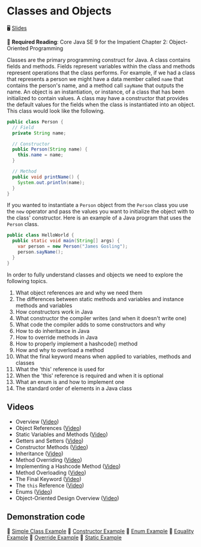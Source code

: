 # Classes and Objects

🖥️ [Slides](https://docs.google.com/presentation/d/17S-Y7Og08S9kRWHZfnH8k2wTBht39aCd/edit?usp=sharing&ouid=114081115660452804792&rtpof=true&sd=true)

📖 **Required Reading**: Core Java SE 9 for the Impatient Chapter 2: Object-Oriented Programming

Classes are the primary programming construct for Java. A class contains fields and methods. Fields represent variables within the class and methods represent operations that the class performs. For example, if we had a class that represents a person we might have a data member called `name` that contains the person's name, and a method call `sayName` that outputs the name. An object is an instantiation, or instance, of a class that has been initialized to contain values. A class may have a constructor that provides the default values for the fields when the class is instantiated into an object. This class would look like the following.

```java
public class Person {
  // Field
  private String name;

  // Constructor
  public Person(String name) {
    this.name = name;
  }

  // Method
  public void printName() {
    System.out.println(name);
  }
}
```

If you wanted to instantiate a `Person` object from the `Person` class you use the `new` operator and pass the values you want to initialize the object with to the class' constructor. Here is an example of a Java program that uses the `Person` class.

```java
public class HelloWorld {
  public static void main(String[] args) {
    var person = new Person("James Gosling");
    person.sayName();
  }
}
```

In order to fully understand classes and objects we need to explore the following topics.

1. What object references are and why we need them
1. The differences between static methods and variables and instance methods and variables
1. How constructors work in Java
1. What constructor the compiler writes (and when it doesn't write one)
1. What code the compiler adds to some constructors and why
1. How to do inheritance in Java
1. How to override methods in Java
1. How to properly implement a hashcode() method
1. How and why to overload a method
1. What the final keyword means when applied to variables, methods and classes
1. What the 'this' reference is used for
1. When the 'this' reference is required and when it is optional
1. What an enum is and how to implement one
1. The standard order of elements in a Java class

## Videos

- Overview ([Video](https://byu.hosted.panopto.com/Panopto/Pages/Viewer.aspx?id=8248d213-ef10-44e1-8dbf-ad5d0143c0f8&start=0))
- Object References ([Video](https://byu.hosted.panopto.com/Panopto/Pages/Viewer.aspx?id=cd1007ae-04da-4311-9e2d-ad5d0144b41a&start=0))
- Static Variables and Methods ([Video](https://byu.hosted.panopto.com/Panopto/Pages/Viewer.aspx?id=c2af67a3-d801-4550-bffe-ad5d01493675&start=0))
- Getters and Setters ([Video](https://byu.hosted.panopto.com/Panopto/Pages/Viewer.aspx?id=b9ff467d-a874-4778-9b2a-ad5d014b74ad&start=0))
- Constructor Methods ([Video](https://byu.hosted.panopto.com/Panopto/Pages/Viewer.aspx?id=0d212d67-270d-4775-8ebb-ad5d014c7721&start=0))
- Inheritance ([Video](https://byu.hosted.panopto.com/Panopto/Pages/Viewer.aspx?id=74faf0ca-9a24-4800-8ded-ad5d014f9493&start=0))
- Method Overriding ([Video](https://byu.hosted.panopto.com/Panopto/Pages/Viewer.aspx?id=d47ce0c1-85e5-45a7-b56d-ad5d01512d78&start=0))
- Implementing a Hashcode Method ([Video](https://byu.hosted.panopto.com/Panopto/Pages/Viewer.aspx?id=a486e175-a53f-4aed-b436-ad5d015744ac&start=0))
- Method Overloading ([Video](https://byu.hosted.panopto.com/Panopto/Pages/Viewer.aspx?id=7bec5f67-10c3-4b19-a0fc-ad640139627a&start=0))
- The Final Keyword ([Video](https://byu.hosted.panopto.com/Panopto/Pages/Viewer.aspx?id=c8298a1a-b65c-43bd-8928-ad64013a3b89&start=0))
- The `this` Reference ([Video](https://byu.hosted.panopto.com/Panopto/Pages/Viewer.aspx?id=4d34dffd-7fec-4c10-b15a-ad64013b245c&start=0))
- Enums ([Video](https://byu.hosted.panopto.com/Panopto/Pages/Viewer.aspx?id=57082049-bdad-4525-a6a1-ad64013e1eab&start=0))
- Object-Oriented Design Overview ([Video](https://byu.hosted.panopto.com/Panopto/Pages/Viewer.aspx?id=77c184e5-8afd-4c56-84c8-ad64013f7a4b&start=0))

## Demonstration code

📁 [Simple Class Example](example-code/SimpleClassExample)
📁 [Constructor Example](example-code/ConstructorExample)
📁 [Enum Example](example-code/EnumExample)
📁 [Equality Example](example-code/EqualityExample)
📁 [Override Example](example-code/OverrideExample)
📁 [Static Example](example-code/StaticExample)
